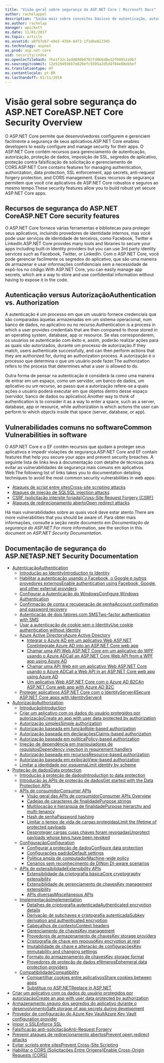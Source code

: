 ```yaml
---
title: "Visão geral sobre segurança do ASP.NET Core | Microsoft Docs"
author: rachelappel
description: "Saiba mais sobre conceitos básicos de autenticação, autorização e segurança no ASP.NET Core"
ms.author: rachelap
manager: wpickett
ms.date: 11/01/2017
ms.topic: article
ms.assetid: a8fb7eb7-e0e5-4394-84f3-1f1dbe012345
ms.technology: aspnet
ms.prod: asp.net-core
uid: security/index
ms.openlocfilehash: f6a1f32c1edd098b0782fd066d8e32f09952a9b7
ms.sourcegitcommit: 12e5194936b7e820efc5505a2d5d4f84e88eb5ef
ms.translationtype: HT
ms.contentlocale: pt-BR
ms.lasthandoff: 01/11/2018
---
```

# <a name="aspnet-core-security-overview"></a><span data-ttu-id="94dc4-103">Visão geral sobre segurança do ASP.NET Core</span><span class="sxs-lookup"><span data-stu-id="94dc4-103">ASP.NET Core Security Overview</span></span>

<span data-ttu-id="94dc4-104">O ASP.NET Core permite que desenvolvedores configurem e gerenciem facilmente a segurança de seus aplicativos.</span><span class="sxs-lookup"><span data-stu-id="94dc4-104">ASP.NET Core enables developers to easily configure and manage security for their apps.</span></span> <span data-ttu-id="94dc4-105">O ASP.NET Core contém recursos para gerenciamento de autenticação, autorização, proteção de dados, imposição de SSL, segredos de aplicativo, proteção contra falsificação de solicitação e gerenciamento de CORS.</span><span class="sxs-lookup"><span data-stu-id="94dc4-105">ASP.NET Core contains features for managing authentication, authorization, data protection, SSL enforcement, app secrets, anti-request forgery protection, and CORS management.</span></span> <span data-ttu-id="94dc4-106">Esses recursos de segurança permitem que você crie aplicativos de ASP.NET Core robustos e seguros ao mesmo tempo.</span><span class="sxs-lookup"><span data-stu-id="94dc4-106">These security features allow you to build robust yet secure ASP.NET Core apps.</span></span> 

## <a name="aspnet-core-security-features"></a><span data-ttu-id="94dc4-107">Recursos de segurança do ASP.NET Core</span><span class="sxs-lookup"><span data-stu-id="94dc4-107">ASP.NET Core security features</span></span>

<span data-ttu-id="94dc4-108">O ASP.NET Core fornece várias ferramentas e bibliotecas para proteger seus aplicativos, incluindo provedores de identidade internos, mas você pode usar serviços de identidade de terceiros, como Facebook, Twitter e LinkedIn.</span><span class="sxs-lookup"><span data-stu-id="94dc4-108">ASP.NET Core provides many tools and libraries to secure your apps including built-in Identity providers but you can use 3rd party identity services such as Facebook, Twitter, or LinkedIn.</span></span> <span data-ttu-id="94dc4-109">Com o ASP.NET Core, você pode gerenciar facilmente os segredos do aplicativo, que são uma maneira de armazenar e usar informações confidenciais sem a necessidade de expô-los no código.</span><span class="sxs-lookup"><span data-stu-id="94dc4-109">With ASP.NET Core, you can easily manage app secrets, which are a way to store and use confidential information without having to expose it in the code.</span></span> 

## <a name="authentication-vs-authorization"></a><span data-ttu-id="94dc4-110">Autenticação versus Autorização</span><span class="sxs-lookup"><span data-stu-id="94dc4-110">Authentication vs. Authorization</span></span>

<span data-ttu-id="94dc4-111">A autenticação é um processo em que um usuário fornece credenciais que são comparadas àquelas armazenadas em um sistema operacional, num banco de dados, no aplicativo ou no recurso.</span><span class="sxs-lookup"><span data-stu-id="94dc4-111">Authentication is a process in which a user provides credentials that are then compared to those stored in an operating system, database, app or resource.</span></span> <span data-ttu-id="94dc4-112">Se elas corresponderem, os usuários se autenticarão com êxito e, assim, poderão realizar ações para as quais são autorizados, durante um processo de autorização.</span><span class="sxs-lookup"><span data-stu-id="94dc4-112">If they match, users authenticate successfully, and can then perform actions that they are authorized for, during an authorization process.</span></span> <span data-ttu-id="94dc4-113">A autorização é o processo que determina o que um usuário pode fazer.</span><span class="sxs-lookup"><span data-stu-id="94dc4-113">The authorization refers to the process that determines what a user is allowed to do.</span></span> 

<span data-ttu-id="94dc4-114">Outra forma de pensar na autenticação é considerá-la como uma maneira de entrar em um espaço, como um servidor, um banco de dados, um aplicativo ou um recurso, ao passo que a autorização refere-se a quais ações o usuário poderá executar em que objetos dentro desse espaço (servidor, banco de dados ou aplicativo).</span><span class="sxs-lookup"><span data-stu-id="94dc4-114">Another way to think of authentication is to consider it as a way to enter a space, such as a server, database, app or resource, while authorization is which actions the user can perform to which objects inside that space (server, database, or app).</span></span>

## <a name="common-vulnerabilities-in-software"></a><span data-ttu-id="94dc4-115">Vulnerabilidades comuns no software</span><span class="sxs-lookup"><span data-stu-id="94dc4-115">Common Vulnerabilities in software</span></span>

<span data-ttu-id="94dc4-116">O ASP.NET Core e o EF contêm recursos que ajudam a proteger seus aplicativos e impedir violações de segurança.</span><span class="sxs-lookup"><span data-stu-id="94dc4-116">ASP.NET Core and EF contain features that help you secure your apps and prevent security breaches.</span></span> <span data-ttu-id="94dc4-117">A seguinte lista de links leva à documentação com detalhe de técnicas para evitar as vulnerabilidades de segurança mais comuns em aplicativos Web:</span><span class="sxs-lookup"><span data-stu-id="94dc4-117">The following list of links takes you to documentation detailing techniques to avoid the most common security vulnerabilities in web apps:</span></span>

* [<span data-ttu-id="94dc4-118">Ataques de script entre sites</span><span class="sxs-lookup"><span data-stu-id="94dc4-118">Cross-site scripting attacks</span></span>](https://docs.microsoft.com/aspnet/core/security/cross-site-scripting)
* [<span data-ttu-id="94dc4-119">Ataques de injeção de SQL</span><span class="sxs-lookup"><span data-stu-id="94dc4-119">SQL injection attacks</span></span>](https://docs.microsoft.com/ef/core/querying/raw-sql)
* [<span data-ttu-id="94dc4-120">CSRF (solicitação intersite forjada)</span><span class="sxs-lookup"><span data-stu-id="94dc4-120">Cross-Site Request Forgery (CSRF)</span></span>](https://docs.microsoft.com/aspnet/core/security/anti-request-forgery)
* [<span data-ttu-id="94dc4-121">Ataques de redirecionamento aberto</span><span class="sxs-lookup"><span data-stu-id="94dc4-121">Open redirect attacks</span></span>](https://docs.microsoft.com/aspnet/core/security/preventing-open-redirects)

<span data-ttu-id="94dc4-122">Há mais vulnerabilidades sobre as quais você deve estar atento.</span><span class="sxs-lookup"><span data-stu-id="94dc4-122">There are more vulnerabilities that you should be aware of.</span></span> <span data-ttu-id="94dc4-123">Para obter mais informações, consulte a seção neste documento em *Documentação de segurança do ASP.NET*.</span><span class="sxs-lookup"><span data-stu-id="94dc4-123">For more information, see the section in this document on *ASP.NET Security Documentation*.</span></span> 

## <a name="aspnet-security-documentation"></a><span data-ttu-id="94dc4-124">Documentação de segurança do ASP.NET</span><span class="sxs-lookup"><span data-stu-id="94dc4-124">ASP.NET Security Documentation</span></span>

*   [<span data-ttu-id="94dc4-125">Autenticação</span><span class="sxs-lookup"><span data-stu-id="94dc4-125">Authentication</span></span>](authentication/index.md)
    *   [<span data-ttu-id="94dc4-126">Introdução ao Identity</span><span class="sxs-lookup"><span data-stu-id="94dc4-126">Introduction to Identity</span></span>](authentication/identity.md)
    *   [<span data-ttu-id="94dc4-127">Habilitar a autenticação usando o Facebook, o Google e outros provedores externos</span><span class="sxs-lookup"><span data-stu-id="94dc4-127">Enable authentication using Facebook, Google, and other external providers</span></span>](authentication/social/index.md)
    * [<span data-ttu-id="94dc4-128">Configurar a Autenticação do Windows</span><span class="sxs-lookup"><span data-stu-id="94dc4-128">Configure Windows Authentication</span></span>](authentication/windowsauth.md)
    *   [<span data-ttu-id="94dc4-129">Confirmação de conta e recuperação de senha</span><span class="sxs-lookup"><span data-stu-id="94dc4-129">Account confirmation and password recovery</span></span>](authentication/accconfirm.md)
    *   [<span data-ttu-id="94dc4-130">Autenticação de dois fatores com SMS</span><span class="sxs-lookup"><span data-stu-id="94dc4-130">Two-factor authentication with SMS</span></span>](authentication/2fa.md) 
    *   [<span data-ttu-id="94dc4-131">Usar a autenticação de cookie sem o Identity</span><span class="sxs-lookup"><span data-stu-id="94dc4-131">Use cookie authentication without Identity</span></span>](authentication/cookie.md)
    *   [<span data-ttu-id="94dc4-132">Azure Active Directory</span><span class="sxs-lookup"><span data-stu-id="94dc4-132">Azure Active Directory</span></span>](authentication/azure-active-directory/index.md)
        *   [<span data-ttu-id="94dc4-133">Integrar o Azure AD em um aplicativo Web ASP.NET Core</span><span class="sxs-lookup"><span data-stu-id="94dc4-133">Integrate Azure AD into an ASP.NET Core web app</span></span>](https://azure.microsoft.com/documentation/samples/active-directory-dotnet-webapp-openidconnect-aspnetcore/)
        *   [<span data-ttu-id="94dc4-134">Chamar uma API Web ASP.NET Core em um aplicativo do WPF usando o Azure AD</span><span class="sxs-lookup"><span data-stu-id="94dc4-134">Call an ASP.NET Core Web API from a WPF app using Azure AD</span></span>](https://azure.microsoft.com/documentation/samples/active-directory-dotnet-native-aspnetcore/)
        *   [<span data-ttu-id="94dc4-135">Chamar uma API Web em um aplicativo Web ASP.NET Core usando o Azure AD</span><span class="sxs-lookup"><span data-stu-id="94dc4-135">Call a Web API in an ASP.NET Core web app using Azure AD</span></span>](https://azure.microsoft.com/documentation/samples/active-directory-dotnet-webapp-webapi-openidconnect-aspnetcore/)
        *   [<span data-ttu-id="94dc4-136">Um aplicativo Web ASP.NET Core com o Azure AD B2C</span><span class="sxs-lookup"><span data-stu-id="94dc4-136">An ASP.NET Core web app with Azure AD B2C</span></span>](https://azure.microsoft.com/resources/samples/active-directory-b2c-dotnetcore-webapp/)
    *   [<span data-ttu-id="94dc4-137">Proteger aplicativos ASP.NET Core com o IdentityServer4</span><span class="sxs-lookup"><span data-stu-id="94dc4-137">Secure ASP.NET Core apps with IdentityServer4</span></span>](https://identityserver4.readthedocs.io)
*   [<span data-ttu-id="94dc4-138">Autorização</span><span class="sxs-lookup"><span data-stu-id="94dc4-138">Authorization</span></span>](authorization/index.md)
    *   [<span data-ttu-id="94dc4-139">Introdução</span><span class="sxs-lookup"><span data-stu-id="94dc4-139">Introduction</span></span>](authorization/introduction.md)
    *   [<span data-ttu-id="94dc4-140">Criar um aplicativo com os dados do usuário protegidos por autorização</span><span class="sxs-lookup"><span data-stu-id="94dc4-140">Create an app with user data protected by authorization</span></span>](xref:security/authorization/secure-data)
    *   [<span data-ttu-id="94dc4-141">Autorização simples</span><span class="sxs-lookup"><span data-stu-id="94dc4-141">Simple authorization</span></span>](authorization/simple.md)
    *   [<span data-ttu-id="94dc4-142">Autorização baseada em função</span><span class="sxs-lookup"><span data-stu-id="94dc4-142">Role-based authorization</span></span>](authorization/roles.md)
    *   [<span data-ttu-id="94dc4-143">Autorização baseada em declarações</span><span class="sxs-lookup"><span data-stu-id="94dc4-143">Claims-based authorization</span></span>](authorization/claims.md)
    *   [<span data-ttu-id="94dc4-144">Autorização baseada em política</span><span class="sxs-lookup"><span data-stu-id="94dc4-144">Policy-based authorization</span></span>](authorization/policies.md)
    *   [<span data-ttu-id="94dc4-145">Injeção de dependência em manipuladores de requisitos</span><span class="sxs-lookup"><span data-stu-id="94dc4-145">Dependency injection in requirement handlers</span></span>](authorization/dependencyinjection.md)
    *   [<span data-ttu-id="94dc4-146">Autorização baseada em recursos</span><span class="sxs-lookup"><span data-stu-id="94dc4-146">Resource-based authorization</span></span>](authorization/resourcebased.md)
    *   [<span data-ttu-id="94dc4-147">Autorização baseada em exibição</span><span class="sxs-lookup"><span data-stu-id="94dc4-147">View-based authorization</span></span>](authorization/views.md)
    *   [<span data-ttu-id="94dc4-148">Limitar a identidade por esquema</span><span class="sxs-lookup"><span data-stu-id="94dc4-148">Limit identity by scheme</span></span>](authorization/limitingidentitybyscheme.md)
*   [<span data-ttu-id="94dc4-149">Proteção de dados</span><span class="sxs-lookup"><span data-stu-id="94dc4-149">Data protection</span></span>](data-protection/index.md)
    *   [<span data-ttu-id="94dc4-150">Introdução à proteção de dados</span><span class="sxs-lookup"><span data-stu-id="94dc4-150">Introduction to data protection</span></span>](data-protection/introduction.md)
    *   [<span data-ttu-id="94dc4-151">Introdução às APIs de proteção de dados</span><span class="sxs-lookup"><span data-stu-id="94dc4-151">Get started with the Data Protection APIs</span></span>](data-protection/using-data-protection.md)
    *   [<span data-ttu-id="94dc4-152">APIs de consumidor</span><span class="sxs-lookup"><span data-stu-id="94dc4-152">Consumer APIs</span></span>](data-protection/consumer-apis/index.md)
        *   [<span data-ttu-id="94dc4-153">Visão geral das APIs de consumidor</span><span class="sxs-lookup"><span data-stu-id="94dc4-153">Consumer APIs Overview</span></span>](data-protection/consumer-apis/overview.md)
        *   [<span data-ttu-id="94dc4-154">Cadeias de caracteres de finalidade</span><span class="sxs-lookup"><span data-stu-id="94dc4-154">Purpose strings</span></span>](data-protection/consumer-apis/purpose-strings.md)
        *   [<span data-ttu-id="94dc4-155">Multilocação e hierarquia de finalidade</span><span class="sxs-lookup"><span data-stu-id="94dc4-155">Purpose hierarchy and multi-tenancy</span></span>](data-protection/consumer-apis/purpose-strings-multitenancy.md)
        *   [<span data-ttu-id="94dc4-156">Hash de senha</span><span class="sxs-lookup"><span data-stu-id="94dc4-156">Password hashing</span></span>](data-protection/consumer-apis/password-hashing.md)
        *   [<span data-ttu-id="94dc4-157">Limitar o tempo de vida de cargas protegidas</span><span class="sxs-lookup"><span data-stu-id="94dc4-157">Limit the lifetime of protected payloads</span></span>](data-protection/consumer-apis/limited-lifetime-payloads.md)
        *   [<span data-ttu-id="94dc4-158">Desproteger cargas cujas chaves foram revogadas</span><span class="sxs-lookup"><span data-stu-id="94dc4-158">Unprotect payloads whose keys have been revoked</span></span>](data-protection/consumer-apis/dangerous-unprotect.md)
    *   [<span data-ttu-id="94dc4-159">Configuração</span><span class="sxs-lookup"><span data-stu-id="94dc4-159">Configuration</span></span>](data-protection/configuration/index.md)
        *   [<span data-ttu-id="94dc4-160">Configurar a proteção de dados</span><span class="sxs-lookup"><span data-stu-id="94dc4-160">Configure data protection</span></span>](data-protection/configuration/overview.md)
        *   [<span data-ttu-id="94dc4-161">Configurações padrão</span><span class="sxs-lookup"><span data-stu-id="94dc4-161">Default settings</span></span>](data-protection/configuration/default-settings.md)
        *   [<span data-ttu-id="94dc4-162">Política ampla de computador</span><span class="sxs-lookup"><span data-stu-id="94dc4-162">Machine-wide policy</span></span>](data-protection/configuration/machine-wide-policy.md)
        *   [<span data-ttu-id="94dc4-163">Cenários sem reconhecimento de DI</span><span class="sxs-lookup"><span data-stu-id="94dc4-163">Non DI-aware scenarios</span></span>](data-protection/configuration/non-di-scenarios.md)
    *   [<span data-ttu-id="94dc4-164">APIs de extensibilidade</span><span class="sxs-lookup"><span data-stu-id="94dc4-164">Extensibility APIs</span></span>](data-protection/extensibility/index.md)
        *   [<span data-ttu-id="94dc4-165">Extensibilidade da criptografia básica</span><span class="sxs-lookup"><span data-stu-id="94dc4-165">Core cryptography extensibility</span></span>](data-protection/extensibility/core-crypto.md)
        *   [<span data-ttu-id="94dc4-166">Extensibilidade de gerenciamento de chaves</span><span class="sxs-lookup"><span data-stu-id="94dc4-166">Key management extensibility</span></span>](data-protection/extensibility/key-management.md)
        *   [<span data-ttu-id="94dc4-167">APIs diversas</span><span class="sxs-lookup"><span data-stu-id="94dc4-167">Miscellaneous APIs</span></span>](data-protection/extensibility/misc-apis.md)
    *   [<span data-ttu-id="94dc4-168">Implementação</span><span class="sxs-lookup"><span data-stu-id="94dc4-168">Implementation</span></span>](data-protection/implementation/index.md)
        *   [<span data-ttu-id="94dc4-169">Detalhes de criptografia autenticada</span><span class="sxs-lookup"><span data-stu-id="94dc4-169">Authenticated encryption details</span></span>](data-protection/implementation/authenticated-encryption-details.md)
        *   [<span data-ttu-id="94dc4-170">Derivação de subchaves e criptografia autenticada</span><span class="sxs-lookup"><span data-stu-id="94dc4-170">Subkey derivation and authenticated encryption</span></span>](data-protection/implementation/subkeyderivation.md)
        *   [<span data-ttu-id="94dc4-171">Cabeçalhos de contexto</span><span class="sxs-lookup"><span data-stu-id="94dc4-171">Context headers</span></span>](data-protection/implementation/context-headers.md)
        *   [<span data-ttu-id="94dc4-172">Gerenciamento de chaves</span><span class="sxs-lookup"><span data-stu-id="94dc4-172">Key management</span></span>](data-protection/implementation/key-management.md)
        *   [<span data-ttu-id="94dc4-173">Provedores de armazenamento de chaves</span><span class="sxs-lookup"><span data-stu-id="94dc4-173">Key storage providers</span></span>](data-protection/implementation/key-storage-providers.md)
        *   [<span data-ttu-id="94dc4-174">Criptografia de chave em repouso</span><span class="sxs-lookup"><span data-stu-id="94dc4-174">Key encryption at rest</span></span>](data-protection/implementation/key-encryption-at-rest.md)
        *   [<span data-ttu-id="94dc4-175">Imutabilidade de chave e alteração de configurações</span><span class="sxs-lookup"><span data-stu-id="94dc4-175">Key immutability and changing settings</span></span>](data-protection/implementation/key-immutability.md)
        *   [<span data-ttu-id="94dc4-176">Formato do armazenamento de chaves</span><span class="sxs-lookup"><span data-stu-id="94dc4-176">Key storage format</span></span>](data-protection/implementation/key-storage-format.md)
        *   [<span data-ttu-id="94dc4-177">Provedores de proteção de dados efêmeros</span><span class="sxs-lookup"><span data-stu-id="94dc4-177">Ephemeral data protection providers</span></span>](data-protection/implementation/key-storage-ephemeral.md)
    *   [<span data-ttu-id="94dc4-178">Compatibilidade</span><span class="sxs-lookup"><span data-stu-id="94dc4-178">Compatibility</span></span>](data-protection/compatibility/index.md)
        *   [<span data-ttu-id="94dc4-179">Compartilhar cookies entre aplicativos</span><span class="sxs-lookup"><span data-stu-id="94dc4-179">Share cookies between apps</span></span>](data-protection/compatibility/cookie-sharing.md)
        *   [<span data-ttu-id="94dc4-180">Substitua <machineKey> no ASP.NET</span><span class="sxs-lookup"><span data-stu-id="94dc4-180">Replace <machineKey> in ASP.NET</span></span>](data-protection/compatibility/replacing-machinekey.md)
*   [<span data-ttu-id="94dc4-181">Criar um aplicativo com os dados do usuário protegidos por autorização</span><span class="sxs-lookup"><span data-stu-id="94dc4-181">Create an app with user data protected by authorization</span></span>](xref:security/authorization/secure-data)
*   [<span data-ttu-id="94dc4-182">Armazenamento seguro dos segredos do aplicativo durante o desenvolvimento</span><span class="sxs-lookup"><span data-stu-id="94dc4-182">Safe storage of app secrets during development</span></span>](app-secrets.md)
*   [<span data-ttu-id="94dc4-183">Provedor de configuração do Azure Key Vault</span><span class="sxs-lookup"><span data-stu-id="94dc4-183">Azure Key Vault configuration provider</span></span>](key-vault-configuration.md)
*   [<span data-ttu-id="94dc4-184">Impor o SSL</span><span class="sxs-lookup"><span data-stu-id="94dc4-184">Enforce SSL</span></span>](enforcing-ssl.md)
*   [<span data-ttu-id="94dc4-185">Falsificação anti-solicitação</span><span class="sxs-lookup"><span data-stu-id="94dc4-185">Anti-Request Forgery</span></span>](anti-request-forgery.md)
*   [<span data-ttu-id="94dc4-186">Prevenir ataques de redirecionamento abertos</span><span class="sxs-lookup"><span data-stu-id="94dc4-186">Prevent open redirect attacks</span></span>](preventing-open-redirects.md)
*   [<span data-ttu-id="94dc4-187">Evitar scripts entre sites</span><span class="sxs-lookup"><span data-stu-id="94dc4-187">Prevent Cross-Site Scripting</span></span>](cross-site-scripting.md)
*   [<span data-ttu-id="94dc4-188">Habilitar o CORS (Solicitações Entre Origens)</span><span class="sxs-lookup"><span data-stu-id="94dc4-188">Enable Cross-Origin Requests (CORS)</span></span>](cors.md)
